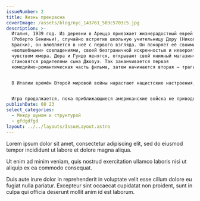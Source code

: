 ```yaml
---
issueNumber: 2
title: Жизнь прекрасна
coverImage: /assets/blog/nyc_143761_503c5703c5.jpg
description: >-
  Италия, 1939 год. Из деревни в Ареццо приезжает жизнерадостный еврей Гуидо
  (Роберто Бениньи), случайно встретив школьную учительницу Дору (Николетта
  Браски), он влюбляется в неё с первого взгляда. Он покоряет её своими
  «волшебными» совпадениями, своей безграничной искренностью и невероятным
  чувством юмора. Дора и Гуидо женятся, открывают свой книжный магазинчик и
  становятся родителями сына Джозуэ. Так заканчивается первая
  комедийно-романтическая часть фильма, затем начинается вторая — трагическая.


  В Италии времён Второй мировой войны нарастают нацистские настроения, начинаются гонения на евреев. Гуидо с маленьким сыном, вместе с прочими евреями, отправляют в концентрационные лагеря, где под видом душа немощных стариков и детей убивают в газовых камерах. По прибытии отец сыну объясняет, ради спасения, что всё происходящее есть игра, призом в которой будет танк. Для получения главного приза необходимо набрать 1000 очков, очки даются при безусловном исполнении ряда правил: запрещается показываться на глаза солдатам, плакать, жаловаться и просить есть. Ребёнок, несмотря на смерть, боль и кровь вокруг, верит словам своего папы, что это только игра.


  Игра продолжается, пока приближающиеся американские войска не приводят начальство лагеря в панику. Гуидо говорит сыну, что наступила последняя часть игры, и теперь нужно спрятаться и не выходить, пока всё вокруг не стихнет. Гуидо прячет сына, а сам бежит искать жену, но случайно попадается на глаза нацистам. Один из солдат берёт его под конвой, отводит за угол и расстреливает. Американские войска освобождают лагерь. Когда мальчик видит танк, он бежит ему навстречу. Из танка показывается молодой американский солдат и берёт мальчика прокатиться. Джозуэ понимает, что его отец был прав, игра окончена, он — победитель, а танк — его приз! В финале Джозуэ воссоединяется с матерью.
publishDate: 08 23
select_categories:
  - Между шумом и структурой
  - gfdgdfgd
layout: ../../layouts/IssueLayout.astro
---
```

Lorem ipsum dolor sit amet, consectetur adipiscing elit, sed do eiusmod tempor incididunt ut labore et dolore magna aliqua. 

Ut enim ad minim veniam, quis nostrud exercitation ullamco laboris nisi ut aliquip ex ea commodo consequat. 

Duis aute irure dolor in reprehenderit in voluptate velit esse cillum dolore eu fugiat nulla pariatur. Excepteur sint occaecat cupidatat non proident, sunt in culpa qui officia deserunt mollit anim id est laborum.